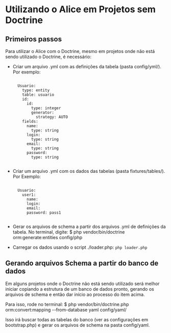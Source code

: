 Utilizando o Alice em Projetos sem Doctrine
===========================================================

## Primeiros passos

Para utilizar o Alice com o Doctrine, mesmo em projetos onde não está sendo utilizado
o Doctrine, é necessário: 

- Criar um arquivo .yml com as definições da tabela (pasta config/yml/). Por exemplo:
	<pre lang="yaml"><code>
	Usuario:
	  type: entity
	  table: usuario
	  id:
	    id:
	      type: integer
	      generator:
	        strategy: AUTO
	  fields:
	    name:
	      type: string
	    login:
	      type: string
	    email:
	      type: string
	    password:
	      type: string
  	</code></pre>

- Criar um arquivo .yml com os dados das tabelas (pasta fixtures/tables/). Por Exemplo:
	<pre lang="yaml"><code>
	Usuario:
	  user1:
	    name: <firstName()> <lastName()>
	    login: <username()>
	    email: <email()>
	    password: pass1
    </code></pre>

- Gerar os arquivos de schema a partir dos arquivos .yml de definições da tabela. No terminal, digite:
	$ php vendor/bin/doctrine orm:generate:entities config/php

- Carregar os dados usando o script ./loader.php: ```php loader.php```

## Gerando arquivos Schema a partir do banco de dados

Em alguns projetos onde o Doctrine não está sendo utilizado será melhor iniciar copiando a 
estrutura de um banco de dados pronto, gerando os arquivos de schema e então dar início ao processo do item acima.

Para isso, rode no terminal:
	$ php vendor/bin/doctrine.php orm:convert:mapping --from-database yaml config/yaml/

Isso irá buscar todas as tabelas do banco (ver as configurações em bootstrap.php) e gerar os arquivos de schema na pasta config/yaml.